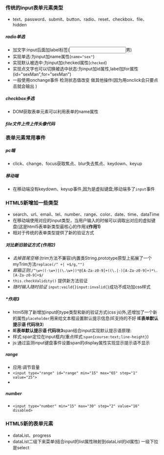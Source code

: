 ### 传统的input表单元素类型
- text、password、submit、button、radio、reset、checkbox、file、hidden
##### radio单选
- 加文字:input后面加label标签(<input><label>男</label>)
- 实现单选:为input加name属性(`name="sex"`)
- 实现默认被选中:为input加checked属性(`checked`)
- 实现点文字也可以切换被选中状态:为input加id属性,label加for属性(id="sexMan",for="sexMan")
- 一般使用onchange事件 检测状态值改变 做其他操作(因为用onclick会只要点击就会输出 )
##### checkbox多选
- DOM获取表单元素可以利用表单的name属性
##### file文件上传*上传头像代码*
### 表单元素常用事件
##### pc端
- click、change、focus获取焦点、blur失去焦点、keydown、keyup
##### 移动端
- 在移动端没有keydown、keyup事件,因为是虚拟键盘;移动端多了`input`事件
### HTML5新增加一些类型
- search、url、email、tel、number、range、color、date、time、dataTime
- 在移动端使用对应的input类型，当用户输入的时候可以调取出对应的虚拟键盘(这是html5表单新类型最核心的作用)**(作用1)**
- 相对于传统的表单类型提供了新的验证方式
##### 对比新旧验证方式 **(作用2)**
- *去掉首尾空格*:(trim方法不兼容)内置类String.prototype原型上拓展了一个myTrim方法`replace(/^ +| +$/g,"")`
- *邮箱正则*:`/^\w+((-\w+)|(\.\w+))*@[A-Za-z0-9]+((\.|-)[A-Za-z0-9]+)*\.[A-Za-z0-9]+$/`
- `this.checkValidity()` 提供新方法验证
- *随时输入随时验证* `input:vaild{}input:invalid{}`成功不成功加css样式
##### ***作用3**
- html5除了新增加input的type类型和新的验证方式(css js)外,还增加了一个新的属性`placeholder`用来给文本框设置默认提示信息(IE支持的不好 **IE表单默认提示语 代码块3**)
- **IE表单默认提示语  代码块3**span结合input实现默认提示语原理:
- 样式:span定位在input框内(重点样式:`span{course:text;line-height}`)
- js:通过监测input键盘事件设置span的display属性实现显示提示语不显示
##### range
- 应用:调节音量
- `<input type="range" id="range" min="15" max="65" step="1" value="25">`
-
##### number
- `<input type="number" min="15" max="30" step="2" value="16" disabled>`
### HTML5新的表单元素
- dataList、progress
- dataList二级下来菜单(结合input的list属性映射到dataList的id属性) 一级下拉是select
